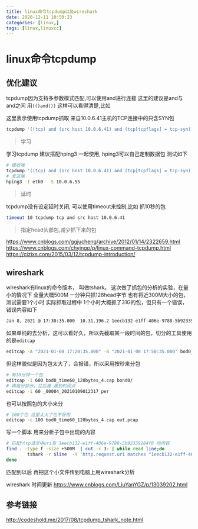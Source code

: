 ```yaml
---
title: linux命令tcpdump以及wireshark
date: 2020-12-11 10:50:23
categories: [linux,]  
tags: [linux,linuxcc]
---
```



<!-- more -->
# linux命令tcpdump

## 优化建议

tcpdump因为支持多参数模式匹配,可以使用and进行连接
这里的建议是and与and之间 用`(()and())` 这样可以看得清楚,比如

这里表示使用tcpdump抓取 来自10.0.6.41主机的TCP连接中的只含SYN包
```bash
tcpdump '((tcp) and (src host 10.0.6.41) and (tcp[tcpflags] = tcp-syn)) '
```

> 学习

学习tcpdump 建议搭配hping3 一起使用, hping3可以自己定制数据包
测试如下
```bash
# 接收端
tcpdump '((tcp) and (src host 10.0.6.41) and (tcp[tcpflags] = tcp-syn))'
# 发送端
hping3 -I eth0  -S 10.0.6.55
```

> 延时

tcpdump没有设定延时关闭, 可以使用timeout来控制,比如
抓10秒的包
```bash
timeout 10 tcpdump tcp and src host 10.0.6.41
```

> 指定head头部包,减少抓下来的包

https://www.cnblogs.com/ggjucheng/archive/2012/01/14/2322659.html
https://www.cnblogs.com/chyingp/p/linux-command-tcpdump.html
https://cizixs.com/2015/03/12/tcpdump-introduction/



## wireshark
wireshark有linux的命令版本， 叫做tshark。
这次做了抓包的分析的实验，在量小的情况下 全量大概500M 一分钟只抓128head字节 也有将近300M大小的包，测试需要1个小时
实际抓取过程中 1个小时大概抓了31G的包，但只有一个错误，错误内容如下
```bash
Jan 8, 2021 @ 17:30:35.000	10.31.196.2	1eecb132-e1ff-406e-9788-5b92339284f8	GET	timeout
```
如果单纯的去分析，这可以看好久，所以先截取某一段时间的包，切分的工具使用的是`editcap`
```bash
editcap -A "2021-01-08 17:20:35.000" -B "2021-01-08 17:50:35.000" bod0_time60_128bytes_4.cap  -F pcap bond0.pcap
```
但这样貌似是因为包太大了，会报错，所以采用按秒来分包
```bash
# 每10分钟一个包
editcap -i 600 bod0_time60_128bytes_4.cap bond0/
# 再每分钟分，往后推 推到时间点
editcap -i 60 _00004_20210109012317 per
```
也可以按照包的大小来分
```bash
# 100个包 这里太大了也不好用
editcap -c 100 bod0_time60_128bytes_4.cap out.pcap
```

写一个脚本 用来分析子包中出现的内容
```bash
# 匹配http请求中uri有 1eecb132-e1ff-406e-9788-5b92339284f8 的内容
find . -type f -size +500M  | cut -c 3- | while read line;do
        tshark -r $line  -Y 'http.request.uri matches "1eecb132-e1ff-406e-9788-5b92339284f8"' > ./${line:1:5}.log
done
```
匹配到以后 再把这个小文件传到电脑上用wireshark分析

wireshark 时间更新
https://www.cnblogs.com/LiuYanYGZ/p/13039202.html


## 参考链接
http://codeshold.me/2017/08/tcpdump_tshark_note.html
